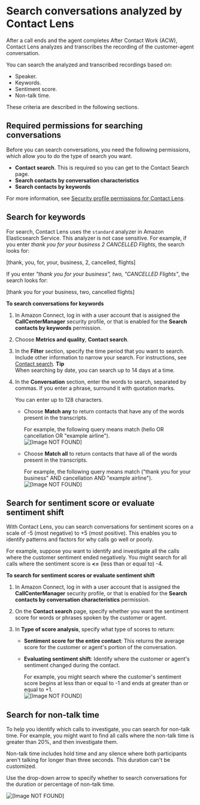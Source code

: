 # Search conversations analyzed by Contact Lens<a name="search-conversations"></a>

After a call ends and the agent completes After Contact Work \(ACW\), Contact Lens analyzes and transcribes the recording of the customer\-agent conversation\.

You can search the analyzed and transcribed recordings based on: 
+ Speaker\.
+ Keywords\.
+ Sentiment score\.
+ Non\-talk time\.

These criteria are described in the following sections\.

## Required permissions for searching conversations<a name="security-profile-permissions-for-search"></a>

Before you can search conversations, you need the following permissions, which allow you to do the type of search you want\. 
+ **Contact search**\. This is required so you can get to the Contact Search page\.
+ **Search contacts by conversation characteristics**
+ **Search contacts by keywords**

For more information, see [Security profile permissions for Contact Lens](permissions-for-contact-lens.md)\.

## Search for keywords<a name="keyword-search"></a>

For search, Contact Lens uses the `standard` analyzer in Amazon Elasticsearch Service\. This analyzer is not case sensitive\. For example, if you enter *thank you for your business 2 CANCELLED Flights*, the search looks for:

 \[thank, you, for, your, business, 2, cancelled, flights\]

If you enter *"thank you for your business", two, "CANCELLED Flights"*, the search looks for:

 \[thank you for your business, two, cancelled flights\]

**To search conversations for keywords**

1. In Amazon Connect, log in with a user account that is assigned the **CallCenterManager** security profile, or that is enabled for the **Search contacts by keywords** permission\.

1. Choose **Metrics and quality**, **Contact search**\.

1. In the **Filter** section, specify the time period that you want to search\. Include other information to narrow your search\. For instructions, see [Contact search](contact-search.md)\.
**Tip**  
When searching by date, you can search up to 14 days at a time\. 

1. In the **Conversation** section, enter the words to search, separated by commas\. If you enter a phrase, surround it with quotation marks\.

   You can enter up to 128 characters\.
   + Choose **Match any** to return contacts that have any of the words present in the transcripts\.

     For example, the following query means match \(hello OR cancellation OR "example airline"\)\.  
![\[Image NOT FOUND\]](http://docs.aws.amazon.com/connect/latest/adminguide/images/match-any.png)
   + Choose **Match all** to return contacts that have all of the words present in the transcripts\. 

     For example, the following query means match \("thank you for your business" AND cancellation AND "example airline"\)\.  
![\[Image NOT FOUND\]](http://docs.aws.amazon.com/connect/latest/adminguide/images/match-all.png)

## Search for sentiment score or evaluate sentiment shift<a name="sentiment-search"></a>

With Contact Lens, you can search conversations for sentiment scores on a scale of \-5 \(most negative\) to \+5 \(most positive\)\. This enables you to identify patterns and factors for why calls go well or poorly\.

For example, suppose you want to identify and investigate all the calls where the customer sentiment ended negatively\. You might search for all calls where the sentiment score is **<=** \(less than or equal to\) \-4\. 

**To search for sentiment scores or evaluate sentiment shift**

1. In Amazon Connect, log in with a user account that is assigned the **CallCenterManager** security profile, or that is enabled for the **Search contacts by conversation characteristics** permission\.

1. On the **Contact search** page, specify whether you want the sentiment score for words or phrases spoken by the customer or agent\.

1. In **Type of score analysis**, specify what type of scores to return:
   + **Sentiment score for the entire contact**: This returns the average score for the customer or agent's portion of the conversation\.
   + **Evaluating sentiment shift**: Identify where the customer or agent's sentiment changed during the contact\.

     For example, you might search where the customer's sentiment score begins at less than or equal to \-1 and ends at greater than or equal to \+1\.  
![\[Image NOT FOUND\]](http://docs.aws.amazon.com/connect/latest/adminguide/images/contact-lens-search-sentiment-score.png)

## Search for non\-talk time<a name="nontalk-time-search"></a>

To help you identify which calls to investigate, you can search for non\-talk time\. For example, you might want to find all calls where the non\-talk time is greater than 20%, and then investigate them\.

Non\-talk time includes hold time and any silence where both participants aren't talking for longer than three seconds\. This duration can't be customized\.

Use the drop\-down arrow to specify whether to search conversations for the duration or percentage of non\-talk time\. 

![\[Image NOT FOUND\]](http://docs.aws.amazon.com/connect/latest/adminguide/images/non-talk-time.png)